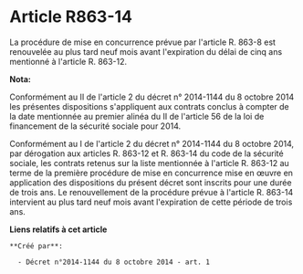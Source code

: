 # Article R863-14

La procédure de mise en concurrence prévue par l'article R. 863-8 est renouvelée au plus tard neuf mois avant l'expiration du
délai de cinq ans mentionné à l'article R. 863-12.

**Nota:**

Conformément au II de l'article 2 du décret n° 2014-1144 du 8 octobre 2014 les présentes dispositions s'appliquent aux
contrats conclus à compter de la date mentionnée au premier alinéa du II de l'article 56 de la loi de financement de la
sécurité sociale pour 2014. 

Conformément au I de l'article 2 du décret n° 2014-1144 du 8 octobre 2014, par dérogation aux articles R. 863-12 et R. 863-14
du code de la sécurité sociale, les contrats retenus sur la liste mentionnée à l'article R. 863-12 au terme de la première
procédure de mise en concurrence mise en œuvre en application des dispositions du présent décret sont inscrits pour une durée
de trois ans. Le renouvellement de la procédure prévue à l'article R. 863-14 intervient au plus tard neuf mois avant
l'expiration de cette période de trois ans.

**Liens relatifs à cet article**

	**Créé par**:

	  - Décret n°2014-1144 du 8 octobre 2014 - art. 1
